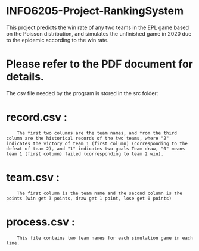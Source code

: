 # INFO6205-Project-RankingSystem
This project predicts the win rate of any two teams in the EPL game based on the Poisson distribution, and simulates the unfinished game in 2020 due to the epidemic according to the win rate.
# Please refer to the PDF document for details.

The csv file needed by the program is stored in the src folder:
  # record.csv : 
        The first two columns are the team names, and from the third column are the historical records of the two teams, where "2" indicates the victory of team 1 (first column) (corresponding to the defeat of team 2), and "1" indicates two goals Team draw, "0" means team 1 (first column) failed (corresponding to team 2 win).
  # team.csv : 
        The first column is the team name and the second column is the points (win get 3 points, draw get 1 point, lose get 0 points)
  # process.csv : 
        This file contains two team names for each simulation game in each line.
